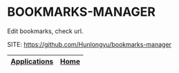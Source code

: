 # BOOKMARKS-MANAGER

 Edit bookmarks, check url.

 SITE: https://github.com/Hunlongyu/bookmarks-manager

 | [Applications](https://portable-linux-apps.github.io/apps.html) | [Home](https://portable-linux-apps.github.io)
 | --- | --- |
